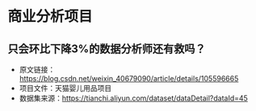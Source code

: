 # 商业分析项目

## 只会环比下降3%的数据分析师还有救吗？
- 原文链接：https://blog.csdn.net/weixin_40679090/article/details/105596665
- 项目文件：天猫婴儿用品项目
- 数据集来源：https://tianchi.aliyun.com/dataset/dataDetail?dataId=45